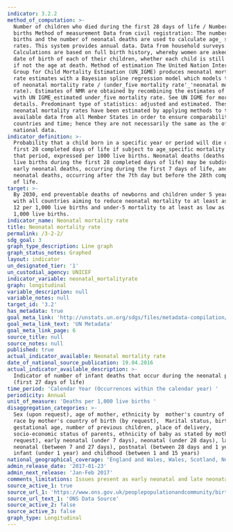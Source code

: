```yaml
---
indicator: 3.2.2
method_of_computation: >-
  Number of children who died during the first 28 days of life / Number of live
  births Method of measurement Data from civil registration: The number of live
  births and the number of neonatal deaths are used to calculate age_ specific
  rates. This system provides annual data. Data from household surveys:
  Calculations are based on full birth history, whereby women are asked for the
  date of birth of each of their children, whether each child is still alive and
  if not the age at death. Method of estimation The United Nation Inter_agency
  Group for Child Mortality Estimation (UN_IGME) produces neonatal mortality
  rate estimates with a Bayesian spline regression model which models the ratio
  of neonatal mortality rate / (under_five mortality rate'_'neonatal mortality
  rate). Estimates of NMR are obtained by recombining the estimates of the ratio
  with UN IGME_estimated under_five mortality rate. See UN IGME for more
  details. Predominant type of statistics: adjusted and estimated. These
  neonatal mortality rates have been estimated by applying methods to the
  available data from all Member States in order to ensure comparability across
  countries and time; hence they are not necessarily the same as the official
  national data.
indicator_definition: >-
  Probability that a child born in a specific year or period will die during the
  first 28 completed days of life if subject to age_specific mortality rates of
  that period, expressed per 1000 live births. Neonatal deaths (deaths among
  live births during the first 28 completed days of life) may be subdivided into
  early neonatal deaths, occurring during the first 7 days of life, and late
  neonatal deaths, occurring after the 7th day but before the 28th completed day
  of life.
target: >-
  By 2030, end preventable deaths of newborns and children under 5 years of age,
  with all countries aiming to reduce neonatal mortality to at least as low as
  12 per 1,000 live births and under-5 mortality to at least as low as 25 per
  1,000 live births.
indicator_name: Neonatal mortality rate
title: Neonatal mortality rate
permalink: /3-2-2/
sdg_goal: 3
graph_type_description: Line graph
graph_status_notes: Graphed
layout: indicator
un_designated_tier: '1'
un_custodial_agency: UNICEF
indicator_variable: neonatal_mortalityrate
graph: longitudinal
variable_description: null
variable_notes: null
target_id: '3.2'
has_metadata: true
goal_meta_link: 'http://unstats.un.org/sdgs/files/metadata-compilation/Metadata-Goal-3.pdf'
goal_meta_link_text: 'UN Metadata'
goal_meta_link_page: 6
source_title: null
source_notes: null
published: true
actual_indicator_available: Neonatal mortality rate
date_of_national_source_publication: 19.04.2016
actual_indicator_available_description: >-
  Indicator of number of infant deaths that occur during the neonatal period
  (first 27 days of life)
time_period: 'Calendar Year (Occurrences within the calendar year) '
periodicity: Annual
unit_of_measure: 'Deaths per 1,000 live births '
disaggregation_categories: >-
  Sex (upon request), age of mother, ethnicity by  mother's country of birth,
  race by mother's country of birth (by request),  Marital status, birthweight,
  gestational age, number of previous children, place of delivery,
  socio-economic status of parents, ethnicity of baby as stated by mother (on
  request), early neonatal (under 7 days), neonatal (under 28 days), late
  neonatal (between 7 and 27 days), postnatal (between 28 days and 1 year),
  infant (under 1 year) and childhood (between 1 and 15 years)
national_geographical_coverage: 'England and Wales, Wales, Scotland, Northern Ireland'
admin_release_date: '2017-01-23'
admin_next_release: 'Jan-Feb 2017'
comments_limitations: Issues present as early neonatal and late neonatal
source_active_1: true
source_url_1: 'https://www.ons.gov.uk/peoplepopulationandcommunity/birthsdeathsandmarriages/deaths/datasets/childmortalitystatisticschildhoodinfantandperinatalchildhoodinfantandperinatalmortalityinenglandandwales'
source_url_text_1: 'ONS Data Source'
source_active_2: false
source_active_3: false
graph_type: Longitudinal
---
```

